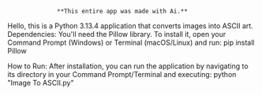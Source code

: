                   **This entire app was made with Ai.**
Hello, this is a Python 3.13.4 application that converts images into ASCII art. 
Dependencies:
You'll need the Pillow library. To install it, open your Command Prompt (Windows) or Terminal (macOS/Linux) and run: pip install Pillow

How to Run: 
After installation, you can run the application by navigating to its directory in your Command Prompt/Terminal and executing: python "Image To ASCII.py"
